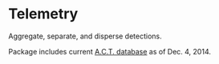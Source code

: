 Telemetry
=========
Aggregate, separate, and disperse detections.

Package includes current [A.C.T. database](http://www.theactnetwork.com) as of
Dec. 4, 2014.
